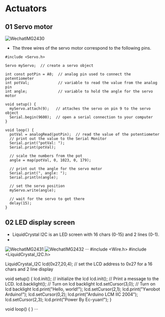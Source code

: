 # Actuators


## 01 Servo motor
![WechatIMG2430](https://github.com/HHY1111/PCB-class-2023/assets/144415019/092c61cd-85c1-4806-ba49-d18b9dd78ef8)
- The three wires of the servo motor correspond to the following pins.

```
#include <Servo.h>

Servo myServo;  // create a servo object

int const potPin = A0;  // analog pin used to connect the potentiometer
int potVal;             // variable to read the value from the analog pin
int angle;              // variable to hold the angle for the servo motor

void setup() {
  myServo.attach(9);   // attaches the servo on pin 9 to the servo object
  Serial.begin(9600);  // open a serial connection to your computer
}

void loop() {
  potVal = analogRead(potPin);  // read the value of the potentiometer
  // print out the value to the Serial Monitor
  Serial.print("potVal: ");
  Serial.print(potVal);

  // scale the numbers from the pot
  angle = map(potVal, 0, 1023, 0, 179);

  // print out the angle for the servo motor
  Serial.print(", angle: ");
  Serial.println(angle);

  // set the servo position
  myServo.write(angle);

  // wait for the servo to get there
  delay(15);
}
```



## 02 LED display screen
- LiquidCrystal I2C is an LED screen with 16 chars (0-15) and 2 lines (0-1).
- 
![WechatIMG2431](https://github.com/HHY1111/PCB-class-2023/assets/144415019/740854e2-f2a1-455e-8a99-227a9a7dc043)
![WechatIMG2432](https://github.com/HHY1111/PCB-class-2023/assets/144415019/bd0d6b8b-9074-4529-950e-8501219cbda7)
···
#include <Wire.h> 
#include <LiquidCrystal_I2C.h>

LiquidCrystal_I2C lcd(0x27,20,4);  // set the LCD address to 0x27 for a 16 chars and 2 line display

void setup()
{
  lcd.init();                      // initialize the lcd 
  lcd.init();
  // Print a message to the LCD.
  lcd.backlight();                // Turn on lcd backlight
  lcd.setCursor(3,0);             // Turn on lcd backlight
  lcd.print("Hello, world!");
  lcd.setCursor(2,1);
  lcd.print("Ywrobot Arduino!");
   lcd.setCursor(0,2);
  lcd.print("Arduino LCM IIC 2004");
   lcd.setCursor(2,3);
  lcd.print("Power By Ec-yuan!");
}


void loop()
{
}
···
